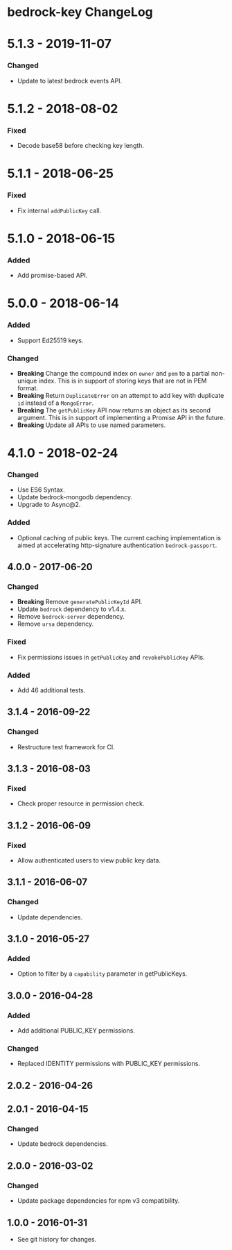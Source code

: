 # bedrock-key ChangeLog

# 5.1.3 - 2019-11-07

### Changed
- Update to latest bedrock events API.

# 5.1.2 - 2018-08-02

### Fixed
- Decode base58 before checking key length.

# 5.1.1 - 2018-06-25

### Fixed
- Fix internal `addPublicKey` call.

# 5.1.0 - 2018-06-15

### Added
- Add promise-based API.

# 5.0.0 - 2018-06-14

### Added
- Support Ed25519 keys.

### Changed
- **Breaking** Change the compound index on `owner` and `pem` to a partial
  non-unique index. This is in support of storing keys that are not in PEM
  format.
- **Breaking** Return `DuplicateError` on an attempt to add key with duplicate
  `id` instead of a `MongoError`.
- **Breaking** The `getPublicKey` API now returns an object as its second
  argument. This is in support of implementing a Promise API in the future.
- **Breaking** Update all APIs to use named parameters.  

# 4.1.0 - 2018-02-24

### Changed
- Use ES6 Syntax.
- Update bedrock-mongodb dependency.
- Upgrade to Async@2.

### Added
- Optional caching of public keys. The current caching implementation is
  aimed at accelerating http-signature authentication `bedrock-passport`.

## 4.0.0 - 2017-06-20

### Changed
- **Breaking** Remove `generatePublicKeyId` API.
- Update `bedrock` dependency to v1.4.x.
- Remove `bedrock-server` dependency.
- Remove `ursa` dependency.

### Fixed
- Fix permissions issues in `getPublicKey` and `revokePublicKey` APIs.

### Added
- Add 46 additional tests.

## 3.1.4 - 2016-09-22

### Changed
- Restructure test framework for CI.

## 3.1.3 - 2016-08-03

### Fixed
- Check proper resource in permission check.

## 3.1.2 - 2016-06-09

### Fixed
- Allow authenticated users to view public key data.

## 3.1.1 - 2016-06-07

### Changed
- Update dependencies.

## 3.1.0 - 2016-05-27

### Added
- Option to filter by a `capability` parameter in getPublicKeys.

## 3.0.0 - 2016-04-28

### Added
- Add additional PUBLIC_KEY permissions.

### Changed
- Replaced IDENTITY permissions with PUBLIC_KEY permissions.

## 2.0.2 - 2016-04-26

## 2.0.1 - 2016-04-15

### Changed
- Update bedrock dependencies.

## 2.0.0 - 2016-03-02

### Changed
- Update package dependencies for npm v3 compatibility.

## 1.0.0 - 2016-01-31

- See git history for changes.
